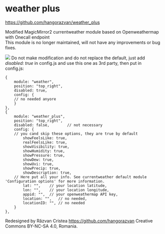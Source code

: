 # weather plus

https://github.com/hangorazvan/weather_plus

Modified MagicMirror2 currentweather module based on Openweathermap with Onecall endpoint
<br>This module is no longer maintained, will not have any improvements or bug fixes.

<img src=https://github.com/hangorazvan/weather_plus/blob/master/preview.png>
Do not make modification and do not replace the default, just add <i>disabled: true</i> in config.js and use this one as 3rd party, then put in config.js:

	{
		module: "weather", 
		position: "top_right",
		disabled: true,
		config: {
		// no needed anyore
		}
	}, 
	{
		module: "weather_plus",
		position: "top_right",
		disabled: false,        // not necessary
		config: {
		// you cand skip these options, they are true by default
			showFeelsLike: true,
			realFeelsLike: true,
			showVisibility: true,
			showHumidity: true,
			showPressure: true,
			showDew: true,
			showUvi: true,
			showPrecip: true,
			showDescription: true,
		// Here put all your info. See currentweather default module 'Configuration options' for more information.
			lat: "",	// your location latitude,
			lon: "",	// your location longitude,
			appid: "",	// your openweathermap API key,
			location: "", 	// no needed,
			locationID: "",	// no needed
		}
	},

Redesigned by Răzvan Cristea
https://github.com/hangorazvan
Creative Commons BY-NC-SA 4.0, Romania.